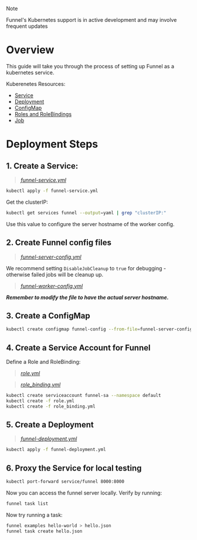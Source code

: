 > [!NOTE]
> Funnel's Kubernetes support is in active development and may involve frequent updates

# Overview

This guide will take you through the process of setting up Funnel as a kubernetes service.

Kuberenetes Resources:
- [Service](https://kubernetes.io/docs/concepts/services-networking/service/)
- [Deployment](https://kubernetes.io/docs/concepts/workloads/controllers/deployment/)
- [ConfigMap](https://kubernetes.io/docs/tasks/configure-pod-container/configure-pod-configmap/)
- [Roles and RoleBindings](https://kubernetes.io/docs/reference/access-authn-authz/rbac/#default-roles-and-role-bindings)
- [Job](https://kubernetes.io/docs/concepts/workloads/controllers/jobs-run-to-completion/)

# Deployment Steps

## 1. Create a Service:

> *[funnel-service.yml](./funnel-service.yml)*

```sh
kubectl apply -f funnel-service.yml
```

Get the clusterIP:

```sh
kubectl get services funnel --output=yaml | grep "clusterIP:"
```

Use this value to configure the server hostname of the worker config.

## 2. Create Funnel config files

> *[funnel-server-config.yml](.funnel-server-config.yml)*

We recommend setting `DisableJobCleanup` to `true` for debugging - otherwise failed jobs will be cleanup up.

> *[funnel-worker-config.yml](./funnel-worker-config.yml)*

***Remember to modify the file to have the actual server hostname.***

## 3. Create a ConfigMap

```sh
kubectl create configmap funnel-config --from-file=funnel-server-config.yml --from-file=funnel-worker-config.yml
```

## 4. Create a Service Account for Funnel

Define a Role and RoleBinding:

> *[role.yml](./role.yml)*

> *[role_binding.yml](./role_binding.yml)*

```sh
kubectl create serviceaccount funnel-sa --namespace default
kubectl create -f role.yml
kubectl create -f role_binding.yml
```

## 5. Create a Deployment

> *[funnel-deployment.yml](./funnel-deployment.yml)*

```sh
kubectl apply -f funnel-deployment.yml
```

## 6. Proxy the Service for local testing

```sh
kubectl port-forward service/funnel 8000:8000
```

Now you can access the funnel server locally. Verify by running:

```sh
funnel task list
```

Now try running a task:

```sh
funnel examples hello-world > hello.json
funnel task create hello.json
```
